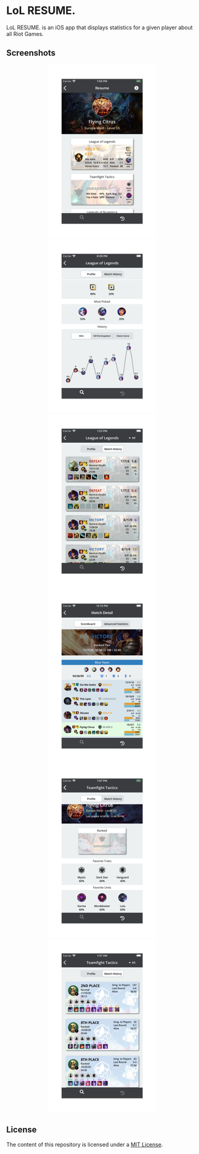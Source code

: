 # LoL RESUME.

LoL RESUME. is an iOS app that displays statistics for a given player about all Riot Games.

## Screenshots

<p align="center">
    <img src="./README-IMAGES/screenshot-resume.png" width="285" height="457">
    <img src="./README-IMAGES/screenshot-charts.png" width="285" height="457">
    <img src="./README-IMAGES/screenshot-match_history_lol2.png" width="285" height="457">
    <img src="./README-IMAGES/screenshot-match_detail_lol4.png" width="285" height="457">
    <img src="./README-IMAGES/screenshot-profile.png" width="285" height="457">
    <img src="./README-IMAGES/screenshot-match_history_tft2.png" width="285" height="457">
</p>

## License

The content of this repository is licensed under a [MIT License](LICENSE).
